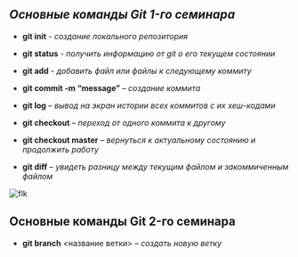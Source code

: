 ## ***Oсновные команды Git 1-го семинара***

* **git init** - *создание локального репозитория*

* **git status** - *получить информацию от git о его текущем состоянии*

* **git add** - *добавить файл или файлы к следующему коммиту*

* **git commit -m “message”** – *создание коммита*

* **git log** – *вывод на экран истории всех коммитов с их хеш-кодами*

* **git checkout** – *переход от одного коммита к другому*

* **git checkout master** – *вернуться к актуальному состоянию и продолжить работу*

* **git diff** – *увидеть разницу между текущим файлом и закоммиченным файлом*

![flk](https://funart.pro/uploads/posts/2021-04/thumbs/1617874079_49-p-oboi-fialka-golubaya-521.jpg)

## Основные команды Git 2-го семинара 

* **git branch** <название ветки> – *создать новую ветку*

